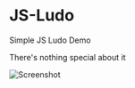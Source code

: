 # JS-Ludo
Simple JS Ludo Demo

There's nothing special about it

![Screenshot](blob/main/screenshot.jpg?raw=true)
